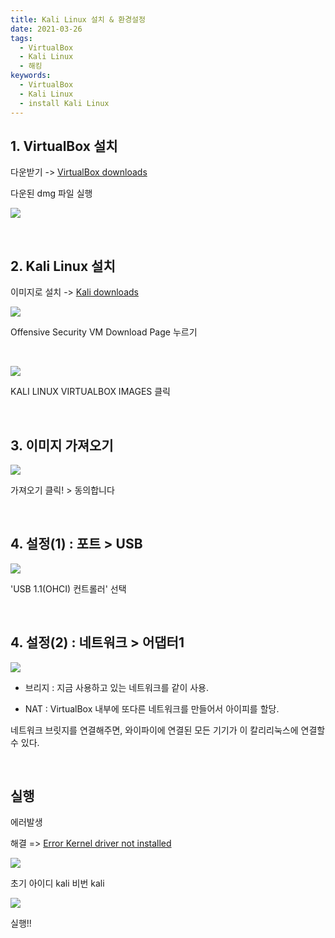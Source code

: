 ```yaml
---
title: Kali Linux 설치 & 환경설정
date: 2021-03-26
tags:
  - VirtualBox
  - Kali Linux
  - 해킹
keywords:
  - VirtualBox
  - Kali Linux
  - install Kali Linux
---
```


## 1. VirtualBox 설치

다운받기 -> [VirtualBox downloads](https://www.virtualbox.org/wiki/Downloads)

다운된 dmg 파일 실행

![](virtualBoxInstaller.png)

<br/>

## 2. Kali Linux 설치

이미지로 설치 -> [Kali downloads](https://www.kali.org/downloads/)

![](downloadBtn.png)

Offensive Security VM Download Page 누르기

<br/>

![](imageDownloadBtn.png)

KALI LINUX VIRTUALBOX IMAGES 클릭

<br/>

## 3. 이미지 가져오기

![](import.png)

가져오기 클릭! > 동의합니다

<br/>

## 4. 설정(1) : 포트 > USB

![](usbPort.png)

'USB 1.1(OHCI) 컨트롤러' 선택

<br/>

## 4. 설정(2) : 네트워크 > 어댑터1

![](networkSetting.png)

- 브리지 : 지금 사용하고 있는 네트워크를 같이 사용.

- NAT : VirtualBox 내부에 또다른 네트워크를 만들어서 아이피를 할당.

네트워크 브릿지를 연결해주면, 와이파이에 연결된 모든 기기가 이 칼리리눅스에 연결할 수 있다.

<br/>

## 실행

에러발생

해결 => [Error Kernel driver not installed](https://jeonghye-choi.github.io/VirtualBoxError/)

![](success.png)

초기 아이디 kali 비번 kali

![](success2.png)

실행!!
